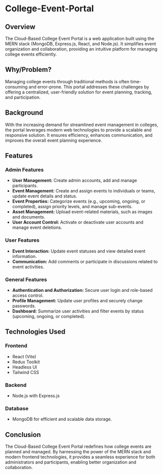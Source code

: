 # College-Event-Portal

## Overview  
The Cloud-Based College Event Portal is a web application built using the MERN stack (MongoDB, Express.js, React, and Node.js). It simplifies event organization and collaboration, providing an intuitive platform for managing college events efficiently.  

## Why/Problem?  
Managing college events through traditional methods is often time-consuming and error-prone. This portal addresses these challenges by offering a centralized, user-friendly solution for event planning, tracking, and participation.  

## Background  
With the increasing demand for streamlined event management in colleges, the portal leverages modern web technologies to provide a scalable and responsive solution. It ensures efficiency, enhances communication, and improves the overall event planning experience.  

## Features  

### Admin Features  
- **User Management:** Create admin accounts, add and manage participants.  
- **Event Management:** Create and assign events to individuals or teams, update event details and status.  
- **Event Properties:** Categorize events (e.g., upcoming, ongoing, or completed), assign priority levels, and manage sub-events.  
- **Asset Management:** Upload event-related materials, such as images and documents.  
- **User Account Control:** Activate or deactivate user accounts and manage event deletions.  

### User Features  
- **Event Interaction:** Update event statuses and view detailed event information.  
- **Communication:** Add comments or participate in discussions related to event activities.  

### General Features  
- **Authentication and Authorization:** Secure user login and role-based access control.  
- **Profile Management:** Update user profiles and securely change passwords.  
- **Dashboard:** Summarize user activities and filter events by status (upcoming, ongoing, or completed).  

## Technologies Used  

### Frontend  
- React (Vite)  
- Redux Toolkit  
- Headless UI  
- Tailwind CSS  

### Backend  
- Node.js with Express.js  

### Database  
- MongoDB for efficient and scalable data storage.  

## Conclusion  
The Cloud-Based College Event Portal redefines how college events are planned and managed. By harnessing the power of the MERN stack and modern frontend technologies, it provides a seamless experience for both administrators and participants, enabling better organization and collaboration.